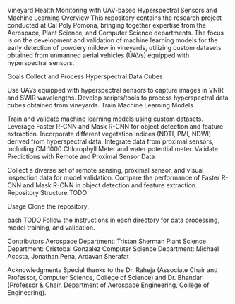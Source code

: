 Vineyard Health Monitoring with UAV-based Hyperspectral Sensors and Machine Learning
Overview
This repository contains the research project conducted at Cal Poly Pomona, bringing together expertise from the Aerospace, Plant Science, and Computer Science departments. The focus is on the development and validation of machine learning models for the early detection of powdery mildew in vineyards, utilizing custom datasets obtained from unmanned aerial vehicles (UAVs) equipped with hyperspectral sensors.

Goals
Collect and Process Hyperspectral Data Cubes

Use UAVs equipped with hyperspectral sensors to capture images in VNIR and SWIR wavelengths.
Develop scripts/tools to process hyperspectral data cubes obtained from vineyards.
Train Machine Learning Models

Train and validate machine learning models using custom datasets.
Leverage Faster R-CNN and Mask R-CNN for object detection and feature extraction.
Incorporate different vegetation indices (NDTI, PMI, NDWI) derived from hyperspectral data.
Integrate data from proximal sensors, including CM 1000 Chlorophyll Meter and water potential meter.
Validate Predictions with Remote and Proximal Sensor Data

Collect a diverse set of remote sensing, proximal sensor, and visual inspection data for model validation.
Compare the performance of Faster R-CNN and Mask R-CNN in object detection and feature extraction.
Repository Structure
TODO

Usage
Clone the repository:

bash
TODO
Follow the instructions in each directory for data processing, model training, and validation.

Contributors
Aerospace Department: Tristan Sherman
Plant Science Department: Cristobal Gonzalez
Computer Science Department: Michael Acosta, Jonathan Pena, Ardavan Sherafat

Acknowledgments
Special thanks to the Dr. Raheja (Associate Chair and Professor, Computer Science, College of Science) and Dr. Bhandari (Professor & Chair, Department of Aerospace Engineering, College of Engineering).
